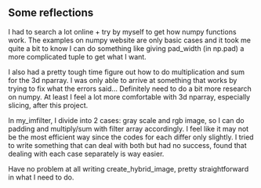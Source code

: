 ## Some reflections 

I had to search a lot online + try by myself to get how numpy functions work. The examples on numpy website are only basic cases and it took me quite a bit to know I can do something like giving pad_width (in np.pad) a more complicated tuple to get what I want. 

I also had a pretty tough time figure out how to do multiplication and sum for the 3d nparray. I was only able to arrive at something that works by trying to fix what the errors said... Definitely need to do a bit more research on numpy. At least I feel a lot more comfortable with 3d nparray, especially slicing, after this project.

In my_imfilter, I divide into 2 cases: gray scale and rgb image, so I can do padding and multiply/sum with filter array accordingly. I feel like it may not be the most efficient way since the codes for each differ only slightly. I tried to write something that can deal with both but had no success, found that dealing with each case separately is way easier.

Have no problem at all writing create_hybrid_image, pretty straightforward in what I need to do.
